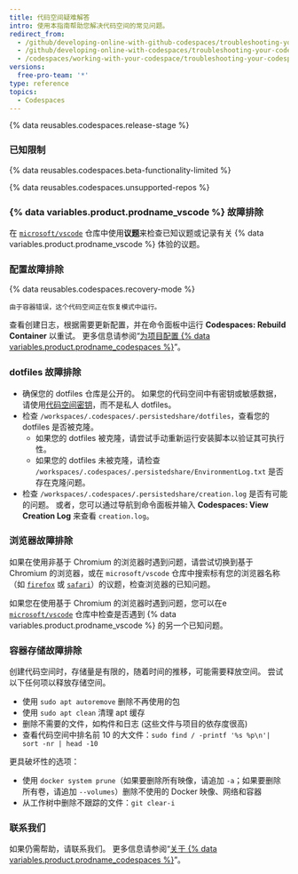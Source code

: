 ```yaml
---
title: 代码空间疑难解答
intro: 使用本指南帮助您解决代码空间的常见问题。
redirect_from:
  - /github/developing-online-with-github-codespaces/troubleshooting-your-codespace
  - /github/developing-online-with-codespaces/troubleshooting-your-codespace
  - /codespaces/working-with-your-codespace/troubleshooting-your-codespace
versions:
  free-pro-team: '*'
type: reference
topics:
  - Codespaces
---
```


{% data reusables.codespaces.release-stage %}

### 已知限制

{% data reusables.codespaces.beta-functionality-limited %}

{% data reusables.codespaces.unsupported-repos %}

### {% data variables.product.prodname_vscode %} 故障排除

在 [`microsoft/vscode`](https://github.com/microsoft/vscode/issues) 仓库中使用**议题**来检查已知议题或记录有关 {% data variables.product.prodname_vscode %} 体验的议题。


### 配置故障排除

{% data reusables.codespaces.recovery-mode %}

```
由于容器错误，这个代码空间正在恢复模式中运行。
```

查看创建日志，根据需要更新配置，并在命令面板中运行 **Codespaces: Rebuild Container** 以重试。 更多信息请参阅“[为项目配置 {% data variables.product.prodname_codespaces %}](/github/developing-online-with-codespaces/configuring-codespaces-for-your-project#apply-changes-to-your-configuration)”。

### dotfiles 故障排除

- 确保您的 dotfiles 仓库是公开的。 如果您的代码空间中有密钥或敏感数据，请使用[代码空间密钥](/codespaces/managing-your-codespaces/managing-encrypted-secrets-for-your-codespaces)，而不是私人 dotfiles。
- 检查 `/workspaces/.codespaces/.persistedshare/dotfiles`，查看您的 dotfiles 是否被克隆。
  - 如果您的 dotfiles 被克隆，请尝试手动重新运行安装脚本以验证其可执行性。
  - 如果您的 dotfiles 未被克隆，请检查 `/workspaces/.codespaces/.persistedshare/EnvironmentLog.txt` 是否存在克隆问题。
- 检查 `/workspaces/.codespaces/.persistedshare/creation.log` 是否有可能的问题。 或者，您可以通过导航到命令面板并输入 **Codespaces: View Creation Log** 来查看 `creation.log`。


### 浏览器故障排除

如果在使用非基于 Chromium 的浏览器时遇到问题，请尝试切换到基于 Chromium 的浏览器，或在 `microsoft/vscode` 仓库中搜索标有您的浏览器名称（如 [`firefox`](https://github.com/microsoft/vscode/issues?q=is%3Aissue+is%3Aopen+label%3Afirefox) 或 [`safari`](https://github.com/Microsoft/vscode/issues?q=is%3Aopen+is%3Aissue+label%3Asafari)）的议题，检查浏览器的已知问题。

如果您在使用基于 Chromium 的浏览器时遇到问题，您可以在e [`microsoft/vscode`](https://github.com/microsoft/vscode/issues) 仓库中检查是否遇到 {% data variables.product.prodname_vscode %} 的另一个已知问题。

### 容器存储故障排除

创建代码空间时，存储量是有限的，随着时间的推移，可能需要释放空间。 尝试以下任何项以释放存储空间。

- 使用 `sudo apt autoremove` 删除不再使用的包
- 使用 `sudo apt clean` 清理 apt 缓存
- 删除不需要的文件，如构件和日志 (这些文件与项目的依存度很高)
- 查看代码空间中排名前 10 的大文件：`sudo find / -printf '%s %p\n'| sort -nr | head -10`

更具破坏性的选项：
- 使用 `docker system prune`（如果要删除所有映像，请追加 `-a`；如果要删除所有卷，请追加 `--volumes`）删除不使用的 Docker 映像、网络和容器
- 从工作树中删除不跟踪的文件：`git clear-i`

### 联系我们

如果仍需帮助，请联系我们。 更多信息请参阅“[关于 {% data variables.product.prodname_codespaces %}](/github/developing-online-with-codespaces/about-codespaces#contacting-us-about-codespaces)”。
